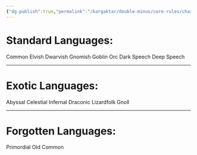 ```yaml
---
{"dg-publish":true,"permalink":"/kargaktar/double-minus/core-rules/character/main/languages-list/"}
---
```



# Standard Languages:
Common
Elvish
Dwarvish
Gnomish
Goblin
Orc
Dark Speech
Deep Speech

----------------------------------------------
# Exotic Languages:
Abyssal
Celestial
Infernal
Draconic
Lizardfolk 
Gnoll

-------------------------------------------------------------------------

# Forgotten Languages:
Primordial
Old Common